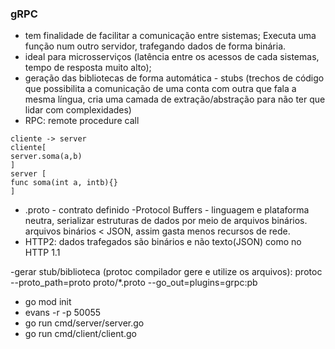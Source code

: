 <h3>gRPC </H3>

- tem finalidade de facilitar a comunicação entre sistemas; Executa uma função num outro servidor, trafegando dados de forma binária.
- ideal para microsserviços (latência entre os acessos de cada sistemas, tempo de resposta muito alto);
- geração das bibliotecas de forma automática - stubs (trechos de código que possibilita a comunicação de uma conta com outra que fala a mesma língua, cria uma camada de extração/abstração para não ter que lidar com complexidades)
- RPC: remote procedure call
```
cliente -> server
cliente[
server.soma(a,b)
]
server [
func soma(int a, intb){}
]
```
- .proto - contrato definido
-Protocol Buffers - linguagem e plataforma neutra, serializar estruturas de dados por meio de arquivos binários. 
arquivos binários < JSON, assim gasta menos recursos de rede.
- HTTP2: dados trafegados são binários e não texto(JSON) como no HTTP 1.1


-gerar stub/biblioteca (protoc compilador gere e utilize os arquivos): protoc --proto_path=proto proto/*.proto --go_out=plugins=grpc:pb
- go mod init
- evans -r -p 50055
- go run cmd/server/server.go
- go run cmd/client/client.go


